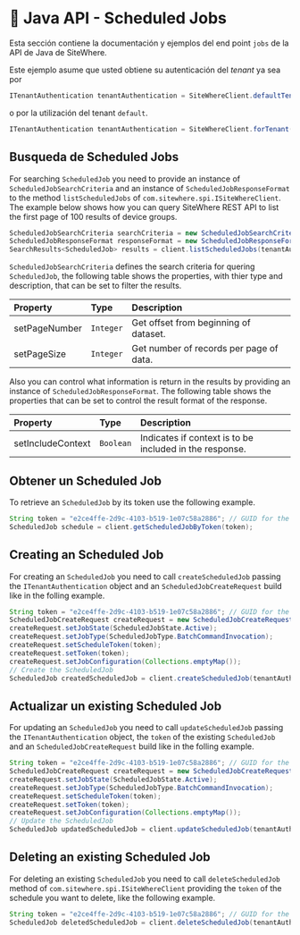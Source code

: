 # :book: Java API - Scheduled Jobs

<Seo/>

Esta sección contiene la documentación y ejemplos del end point `jobs` de la API de Java de SiteWhere.

Este ejemplo asume que usted obtiene su autenticación del *tenant* ya sea por

```java
ITenantAuthentication tenantAuthentication = SiteWhereClient.defaultTenant();
```

o por la utilización del tenant `default`.

```java
ITenantAuthentication tenantAuthentication = SiteWhereClient.forTenant("token", "auth");
```

## Busqueda de Scheduled Jobs

For searching `ScheduledJob` you need to provide an instance of `ScheduledJobSearchCriteria` and
an instance of `ScheduledJobResponseFormat` to the method  `listScheduledJobs` of `com.sitewhere.spi.ISiteWhereClient`.
The example below shows how you can query SiteWhere REST API to list the first page of 100 results of device groups.

```java
ScheduledJobSearchCriteria searchCriteria = new ScheduledJobSearchCriteria(1, 100);
ScheduledJobResponseFormat responseFormat = new ScheduledJobResponseFormat();
SearchResults<ScheduledJob> results = client.listScheduledJobs(tenantAuthentication, searchCriteria, responseFormat);
```

`ScheduledJobSearchCriteria` defines the search criteria for quering `ScheduledJob`, the following table shows the properties, with 
thier type and description, that can be set to filter the results.

| Property               | Type        | Description                                                    |
|:-----------------------|:------------|:---------------------------------------------------------------|
| setPageNumber          | `Integer`   | Get offset from beginning of dataset.                          |
| setPageSize            | `Integer`   | Get number of records per page of data.                        |

Also you can control what information is return in the results by providing an instance of `ScheduledJobResponseFormat`.
The following table shows the properties that can be set to control the result format of the response.

| Property               | Type        | Description                                                    |
|:-----------------------|:------------|:---------------------------------------------------------------|
| setIncludeContext      | `Boolean`   | Indicates if context is to be included in the response.        |

## Obtener un Scheduled Job

To retrieve an `ScheduledJob` by its token use the following example.

```java
String token = "e2ce4ffe-2d9c-4103-b519-1e07c58a2886"; // GUID for the ScheduledJob
ScheduledJob schedule = client.getScheduledJobByToken(token);
```

## Creating an Scheduled Job

For creating an `ScheduledJob` you need to call `createScheduledJob` passing the `ITenantAuthentication` object and an
`ScheduledJobCreateRequest` build like in the folling example.

```java
String token = "e2ce4ffe-2d9c-4103-b519-1e07c58a2886"; // GUID for the ScheduledJob
ScheduledJobCreateRequest createRequest = new ScheduledJobCreateRequest();
createRequest.setJobState(ScheduledJobState.Active);
createRequest.setJobType(ScheduledJobType.BatchCommandInvocation);
createRequest.setScheduleToken(token);
createRequest.setToken(token);
createRequest.setJobConfiguration(Collections.emptyMap());
// Create the ScheduledJob
ScheduledJob createdScheduledJob = client.createScheduledJob(tenantAuthentication, createRequest);
```

## Actualizar un existing Scheduled Job

For updating an `ScheduledJob` you need to call `updateScheduledJob` passing the `ITenantAuthentication` object,
the `token` of the existing `ScheduledJob` and an `ScheduledJobCreateRequest` build like in the folling example.

```java
String token = "e2ce4ffe-2d9c-4103-b519-1e07c58a2886"; // GUID for the ScheduledJob
ScheduledJobCreateRequest createRequest = new ScheduledJobCreateRequest();
createRequest.setJobState(ScheduledJobState.Active);
createRequest.setJobType(ScheduledJobType.BatchCommandInvocation);
createRequest.setScheduleToken(token);
createRequest.setToken(token);
createRequest.setJobConfiguration(Collections.emptyMap());
// Update the ScheduledJob
ScheduledJob updatedScheduledJob = client.updateScheduledJob(tenantAuthentication, token, updateRequest);
```

## Deleting an existing Scheduled Job

For deleting an existing `ScheduledJob` you need to call `deleteScheduledJob` method of `com.sitewhere.spi.ISiteWhereClient`
providing the `token` of the schedule you want to delete, like the following example.

```java
String token = "e2ce4ffe-2d9c-4103-b519-1e07c58a2886"; // GUID for the ScheduledJob
ScheduledJob deletedScheduledJob = client.deleteScheduledJob(tenantAuthentication, token);
```
